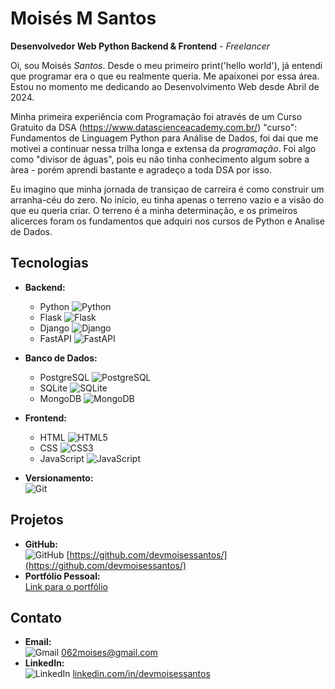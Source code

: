 # Moisés M Santos


**Desenvolvedor Web Python Backend & Frontend** - *Freelancer*

Oi, sou Moisés *Santos*. Desde o meu primeiro print('hello world'), já entendi que programar era o que eu realmente queria. Me apaixonei por essa área. Estou no momento me dedicando ao Desenvolvimento Web desde Abril de 2024.

Minha primeira experiência com Programação foi através de um Curso Gratuito da DSA
(https://www.datascienceacademy.com.br/) "curso": Fundamentos de Linguagem Python para Análise de Dados, foi dai que me motivei a continuar nessa trilha longa e extensa da *programação*. Foi algo como "divisor de águas", pois eu não tinha conhecimento algum sobre a àrea - porém aprendi bastante e agradeço a toda DSA por isso.

Eu imagino que minha jornada de transiçao de carreira é como construir um arranha-céu do zero. No início, eu tinha apenas o terreno vazio e a visão do que eu queria criar. O terreno é a minha determinação, e os primeiros alicerces foram os fundamentos que adquiri nos cursos de Python e Analise de Dados.

## Tecnologias
- **Backend:**  
  - Python ![Python](https://img.shields.io/badge/Python-3776AB?style=for-the-badge&logo=python&logoColor=white)  
  - Flask ![Flask](https://img.shields.io/badge/Flask-000000?style=for-the-badge&logo=flask&logoColor=white)  
  - Django ![Django](https://img.shields.io/badge/Django-092E20?style=for-the-badge&logo=django&logoColor=white)  
  - FastAPI ![FastAPI](https://img.shields.io/badge/FastAPI-009688?style=for-the-badge&logo=fastapi&logoColor=white)  

- **Banco de Dados:**  
  - PostgreSQL ![PostgreSQL](https://img.shields.io/badge/PostgreSQL-336791?style=for-the-badge&logo=postgresql&logoColor=white)  
  - SQLite ![SQLite](https://img.shields.io/badge/SQLite-003B57?style=for-the-badge&logo=sqlite&logoColor=white)  
  - MongoDB ![MongoDB](https://img.shields.io/badge/MongoDB-47A248?style=for-the-badge&logo=mongodb&logoColor=white)

- **Frontend:**  
  - HTML ![HTML5](https://img.shields.io/badge/HTML5-E34F26?style=for-the-badge&logo=html5&logoColor=white)  
  - CSS ![CSS3](https://img.shields.io/badge/CSS3-1572B6?style=for-the-badge&logo=css3&logoColor=white)  
  - JavaScript ![JavaScript](https://img.shields.io/badge/JavaScript-F7DF1E?style=for-the-badge&logo=javascript&logoColor=white)

- **Versionamento:**  
  ![Git](https://img.shields.io/badge/Git-F05032?style=for-the-badge&logo=git&logoColor=white)

## Projetos
- **GitHub:**  
  ![GitHub](https://img.shields.io/badge/GitHub-181717?style=for-the-badge&logo=github&logoColor=white) [https://github.com/devmoisessantos/](https://github.com/devmoisessantos/)  
- **Portfólio Pessoal:**  
  [Link para o portfólio](#)

## Contato
- **Email:**  
  ![Gmail](https://img.shields.io/badge/Gmail-EA4335.svg?style=for-the-badge&logo=Gmail&logoColor=white) [062moises@gmail.com](mailto:062moises@gmail.com)  
- **LinkedIn:**  
  ![LinkedIn](https://img.shields.io/badge/LinkedIn-0077B5?style=for-the-badge&logo=linkedin&logoColor=white) [linkedin.com/in/devmoisessantos](https://linkedin.com/in/devmoisessantos)
